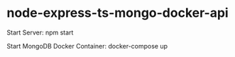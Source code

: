 # node-express-ts-mongo-docker-api

Start Server: npm start

Start MongoDB Docker Container: docker-compose up
